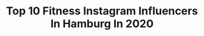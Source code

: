 ---
title: Top 10 Fitness Instagram Influencers In Hamburg In 2020
description: >-
  Find top fitness Instagram influencers in Hamburg in 2020. Most popular hashtags: #fitness #hamburg #motivation #gym.
platform: Instagram
profiles:
  - username: "beke.luebben"
    fullname: >-
      𝙱𝚎𝚔𝚎 ♡
    location: "Germany"
    followers: 6610
    engagement: 2894
    commentsToLikes: 0.060864
    avatar: "https://scontent-lhr8-1.cdninstagram.com/v/t51.2885-19/s320x320/83621942_630903057453395_3261376063233589248_n.jpg?_nc_ht=scontent-lhr8-1.cdninstagram.com&_nc_ohc=WGMlNQaMBrgAX-04lGZ&oh=73fadc0ebce2b7450e13657952ccf48f&oe=5EBA8BBE"
    verified: false
    hashtags: "#wedneshappydayy, #homesweethome, #selfie, #newhaircolor"
  - username: "blacksayajin"
    fullname: >-
      ғɪᴛɴᴇss | ᴘɪᴢᴢᴀ | ʟɪғᴇsᴛʏʟᴇ
    location: "Germany"
    followers: 36164
    engagement: 484
    commentsToLikes: 0.065939
    avatar: "https://scontent-lhr8-1.cdninstagram.com/v/t51.2885-19/s320x320/37558739_367472443788995_5722206119829438464_n.jpg?_nc_ht=scontent-lhr8-1.cdninstagram.com&_nc_ohc=5tiyOFtnVU4AX-up3CE&oh=ca114c6582f56a9d778c59db55d9e647&oe=5EB9D448"
    verified: false
    hashtags: "#grandpalifestyle, #karneval, #skiing, #macbook"
  - username: "mrtzfbg"
    fullname: >-
      Moritz Fiebig
    location: "Germany"
    followers: 2488
    engagement: 1147
    commentsToLikes: 0.045429
    avatar: "https://scontent-lhr8-1.cdninstagram.com/v/t51.2885-19/s320x320/37520535_2095324733824834_32783764543242240_n.jpg?_nc_ht=scontent-lhr8-1.cdninstagram.com&_nc_ohc=MyP7sdg089MAX9MBms6&oh=5e2d040e17ebc13ce4e38b355359e021&oe=5EBBD41C"
    verified: false
    hashtags: "#training, #hamburg, #motivation, #norep"
  - username: "florianteatiu"
    fullname: >-
      Florian Teatiu
    location: "Germany"
    followers: 7795
    engagement: 526
    commentsToLikes: 0.043391
    avatar: "https://scontent-nrt1-1.cdninstagram.com/v/t51.2885-19/s320x320/69270688_523390934882182_5779070275647700992_n.jpg?_nc_ht=scontent-nrt1-1.cdninstagram.com&_nc_ohc=Ukja9ox1brQAX_xMtCF&oh=099cf5ba7276d43e1330034c11086a17&oe=5EB615B8"
    verified: false
    hashtags: "#weeklyworkout, #sportmodeling, #armsworkout, #funworkoutideas"
  - username: "cetinkaya_ismail_"
    fullname: >-
      Ismail Cetinkaya
    location: "Germany"
    followers: 92936
    engagement: 133
    commentsToLikes: 0.018051
    avatar: "https://scontent-bos3-1.cdninstagram.com/v/t51.2885-19/s320x320/75214665_411390439751588_1750149832535703552_n.jpg?_nc_ht=scontent-bos3-1.cdninstagram.com&_nc_ohc=JXZeMH8gM6QAX9BVIL0&oh=b9487aec6f871a35d9a5dfb55dca2f3b&oe=5EB973BF"
    verified: true
    hashtags: "#fight, #izmir, #naturelover, #warrior"
  - username: "marie_kroon"
    fullname: >-
      fitness | food | fashion✨
    location: "Germany"
    followers: 4091
    engagement: 3201
    commentsToLikes: 0.206087
    avatar: "https://scontent-ssn1-1.cdninstagram.com/v/t51.2885-19/s320x320/87783077_128859141892996_124401928137342976_n.jpg?_nc_ht=scontent-ssn1-1.cdninstagram.com&_nc_ohc=vE1LzKyZ1egAX-nHkTT&oh=cbece72465f642faddba5d8d13da8dc4&oe=5EA069E1"
    verified: false
    hashtags: "#blogger, #fitnessgirl, #carmushkapresets, #fashionblogger"
  - username: "petermatzner"
    fullname: >-
      Peter
    location: "Germany"
    followers: 31400
    engagement: 948
    commentsToLikes: 0.049680
    avatar: "https://instagram.fhen2-1.fna.fbcdn.net/v/t51.2885-19/s320x320/87427566_133518157978694_2762807927277355008_n.jpg?_nc_ht=instagram.fhen2-1.fna.fbcdn.net&_nc_ohc=l7i4cEbtgT8AX_nQTSA&oh=52e40903cdf3ba42c86e856bd36bb77d&oe=5E9B5968"
    verified: false
    hashtags: "#powersystem, #powercommunity, #jointhemvmt, #tb"
  - username: "jan.cm"
    fullname: >-
      Jan Moeller
    location: "Germany"
    followers: 165871
    engagement: 670
    commentsToLikes: 0.009926
    avatar: "https://scontent-atl3-1.cdninstagram.com/v/t51.2885-19/s320x320/61385613_426147834632102_66556114593906688_n.jpg?_nc_ht=scontent-atl3-1.cdninstagram.com&_nc_ohc=VWhS4KJZrGgAX9Mtp3C&oh=b0772601a272d36f3cef7be332e54b65&oe=5EBC1DE1"
    verified: false
    hashtags: "#tb, #principles, #barefoot, #beachvibes"
  - username: "eike.wiemken"
    fullname: >-
      Eike Wiemken
    location: "Germany"
    followers: 110694
    engagement: 238
    commentsToLikes: 0.021702
    avatar: "https://scontent-amt2-1.cdninstagram.com/v/t51.2885-19/s320x320/20902611_1126851224126147_6075716077575208960_a.jpg?_nc_ht=scontent-amt2-1.cdninstagram.com&_nc_ohc=h6gefawsVoEAX_y8_oY&oh=9a1dc9f9b61114e03fc6ccb4e5e92acf&oe=5EBB5D9C"
    verified: false
    hashtags: "#christmas, #germany, #proficar, #happynewyear"
  - username: "itzzjessii"
    fullname: >-
      
    location: "Germany"
    followers: 7673
    engagement: 1332
    commentsToLikes: 0.012703
    avatar: "https://scontent-lht6-1.cdninstagram.com/v/t51.2885-19/s320x320/71224516_419471768710554_4908022960666705920_n.jpg?_nc_ht=scontent-lht6-1.cdninstagram.com&_nc_ohc=eQ83hDTY9YIAX_mRuOi&oh=ff5dedf52041bbff6f737eed940d4e0e&oe=5EB96FAF"
    verified: false
    hashtags: "#bye2019, #gingerhair, #bigbikemeet2019, #braaaplovearmy"
---